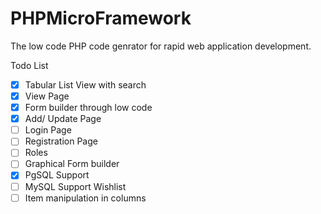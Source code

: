 # PHPMicroFramework
The low code PHP code genrator for rapid web application development.

Todo List
- [x] Tabular List View with search
- [x] View Page
- [x] Form builder through low code
- [x] Add/ Update Page
- [ ] Login Page
- [ ] Registration Page
- [ ] Roles
- [ ] Graphical Form builder
- [x] PgSQL Support
- [ ] MySQL Support
Wishlist
- [ ] Item manipulation in columns
